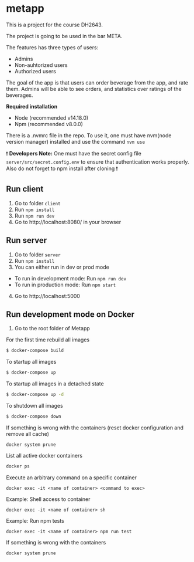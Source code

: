 # metapp

This is a project for the course DH2643.

The project is going to be used in the bar META.

The features has three types of users:

- Admins
- Non-auhtorized users
- Authorized users

The goal of the app is that users can order beverage from the app, and rate them.
Admins will be able to see orders, and statistics over ratings of the beverages.

**Required installation**

- Node (recommended v14.18.0)
- Npm (recommended v8.0.0)

There is a .nvmrc file in the repo. To use it, one must have nvm(node version manager) installed and use the command `nvm use`

❗ **Developers Note:** One must have the secret config file `server/src/secret.config.env` to ensure that authentication works properly. Also do not forget to npm install after cloning ❗

## Run client

1. Go to folder `client`
2. Run `npm install`
3. Run `npm run dev`
4. Go to http://localhost:8080/ in your browser

## Run server

1. Go to folder `server`
2. Run `npm install`
3. You can either run in dev or prod mode

- To run in development mode: Run `npm run dev`
- To run in production mode: Run `npm start`

4. Go to http://localhost:5000

## Run development mode on Docker

1. Go to the root folder of Metapp

For the first time rebuild all images

```bash
$ docker-compose build
```

To startup all images

```bash
$ docker-compose up
```

To startup all images in a detached state

```bash
$ docker-compose up -d
```

To shutdown all images

```bash
$ docker-compose down
```

If something is wrong with the containers (reset docker configuration and remove all cache)

```
docker system prune
```

List all active docker containers

```bash
docker ps
```

Execute an arbitrary command on a specific container

```
docker exec -it <name of container> <command to exec>
```

Example: Shell access to container

```
docker exec -it <name of container> sh
```

Example: Run npm tests

```
docker exec -it <name of container> npm run test
```

If something is wrong with the containers

```
docker system prune
```
